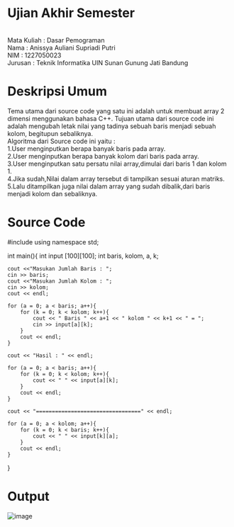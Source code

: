 # Ujian Akhir Semester

<br> Mata Kuliah  : Dasar Pemograman
<br> Nama         : Anissya Auliani Supriadi Putri
<br> NIM          : 1227050023
<br> Jurusan      : Teknik Informatika UIN Sunan Gunung Jati Bandung



# Deskripsi Umum

Tema utama dari source code yang satu ini adalah untuk membuat array 2 dimensi menggunakan bahasa C++.
Tujuan utama dari source code ini adalah mengubah letak nilai yang tadinya sebuah baris menjadi sebuah kolom, begitupun sebaliknya.
<br> Algoritma dari Source code ini yaitu :
<br> 1.User menginputkan berapa banyak baris pada array.
<br> 2.User menginputkan berapa banyak kolom dari baris pada array.
<br> 3.User menginputkan satu persatu nilai array,dimulai dari baris 1 dan kolom 1.
<br> 4.Jika sudah,Nilai dalam array tersebut di tampilkan sesuai aturan matriks.
<br> 5.Lalu ditampilkan juga nilai dalam array yang sudah dibalik,dari baris menjadi kolom dan sebaliknya.



# Source Code

#include <iostream>
using namespace std;

int main(){
	int input [100][100];
	int baris, kolom, a, k;
	
	cout <<"Masukan Jumlah Baris : ";
	cin >> baris;
	cout <<"Masukan Jumlah Kolom : ";
	cin >> kolom;
	cout << endl;
	
	for (a = 0; a < baris; a++){
		for (k = 0; k < kolom; k++){
			cout << " Baris " << a+1 << " kolom " << k+1 << " = ";
			cin >> input[a][k];
		}
		cout << endl;
	}
	
	cout << "Hasil : " << endl;
	
	for (a = 0; a < baris; a++){
		for (k = 0; k < kolom; k++){
			cout << " " << input[a][k];
		}
		cout << endl;
	}
	
	cout << "=================================" << endl;
	
	for (a = 0; a < kolom; a++){
		for (k = 0; k < baris; k++){
			cout << " " << input[k][a];
		}
		cout << endl;
	}
}



# Output

![image](https://user-images.githubusercontent.com/119275711/208843612-1102fa93-4217-40d1-b16a-718dfda44154.png)

